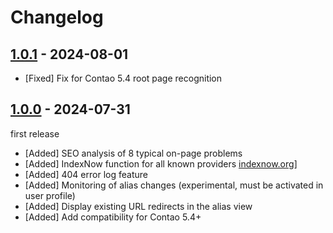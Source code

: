 # Changelog

[//]: <> (
Types of changes
    Added for new features.
    Changed for changes in existing functionality.
    Deprecated for soon-to-be removed features.
    Removed for now removed features.
    Fixed for any bug fixes.
    Security in case of vulnerabilities.
)

## [1.0.1](https://github.com/pdir/contao-seo-plugin/tree/1.0.1) - 2024-08-01

- [Fixed] Fix for Contao 5.4 root page recognition

## [1.0.0](https://github.com/pdir/contao-seo-plugin/tree/1.0.0) - 2024-07-31

first release

- [Added] SEO analysis of 8 typical on-page problems
- [Added] IndexNow function for all known providers [indexnow.org](https://www.indexnow.org/faq)]
- [Added] 404 error log feature
- [Added] Monitoring of alias changes (experimental, must be activated in user profile)
- [Added] Display existing URL redirects in the alias view
- [Added] Add compatibility for Contao 5.4+
